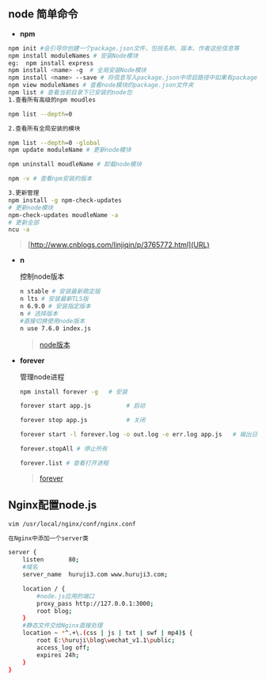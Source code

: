 
## node 简单命令

- **npm**

```bash
npm init #会引导你创建一个package.json文件，包括名称、版本、作者这些信息等
npm install moduleNames # 安装Node模块
eg:  npm install express
npm install <name> -g  # 全局安装Node模块
npm install <name> --save # 将信息写入package.json中项目路径中如果有package.json文件
npm view moduleNames # 查看node模块的package.json文件夹
npm list # 查看当前目录下已安装的node包
1.查看所有高级的npm moudles

npm list --depth=0

2.查看所有全局安装的模块

npm list --depth=0 -global
npm update moduleName # 更新node模块

npm uninstall moudleName # 卸载node模块

npm -v # 查看npm安装的版本

3.更新管理
npm install -g npm-check-updates
# 更新node模块
npm-check-updates moudleName -a 
# 更新全部
ncu -a

```

> [http://www.cnblogs.com/linjiqin/p/3765772.html](URL)

- **n**

  控制node版本

  ```bash
  n stable # 安装最新稳定版
  n lts # 安装最新TLS版
  n 6.9.0 # 安装指定版本
  n # 选择版本
  #直接切换使用node版本
  n use 7.6.0 index.js
  
  ```

  > [node版本](https://nodejs.org/zh-cn/download/releases/)

- **forever**  

  管理node进程

  ```bash
  npm install forever -g   # 安装
  
  forever start app.js          # 启动
  
  forever stop app.js           # 关闭
  
  forever start -l forever.log -o out.log -e err.log app.js   # 输出日志和错误
  
  forever.stopAll # 停止所有
  
  forever.list # 查看打开进程
  ```

  > [forever](https://github.com/foreverjs/forever)


## Nginx配置node.js

```bash
vim /usr/local/nginx/conf/nginx.conf

在Nginx中添加一个server类

server {
	listen       80;
	#域名
	server_name  huruji3.com www.huruji3.com;

	location / {
	    #node.js应用的端口
	    proxy_pass http://127.0.0.1:3000;
	    root blog;
	}
	#静态文件交给Nginx直接处理
	location ~ *^.+\.(css | js | txt | swf | mp4)$ {
	    root E:\huruji\blog\wechat_v1.1\public;
	    access_log off;
	    expires 24h;
	}
}
```